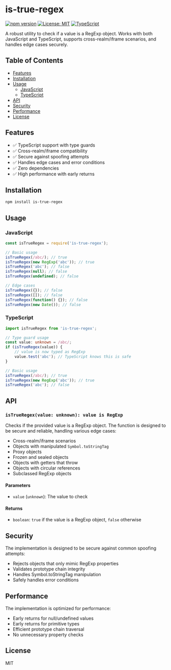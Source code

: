 # is-true-regex

[![npm version](https://img.shields.io/npm/v/is-true-regex.svg)](https://www.npmjs.com/package/is-true-regex)
[![License: MIT](https://img.shields.io/badge/License-MIT-yellow.svg)](https://opensource.org/licenses/MIT)
[![TypeScript](https://img.shields.io/badge/TypeScript-Ready-blue.svg)](https://www.typescriptlang.org/)

A robust utility to check if a value is a RegExp object. Works with both JavaScript and TypeScript, supports cross-realm/iframe scenarios, and handles edge cases securely.

## Table of Contents

- [Features](#features)
- [Installation](#installation)
- [Usage](#usage)
  - [JavaScript](#javascript)
  - [TypeScript](#typescript)
- [API](#api)
- [Security](#security)
- [Performance](#performance)
- [License](#license)

## Features

- ✅ TypeScript support with type guards
- ✅ Cross-realm/iframe compatibility
- ✅ Secure against spoofing attempts
- ✅ Handles edge cases and error conditions
- ✅ Zero dependencies
- ✅ High performance with early returns

## Installation

```bash
npm install is-true-regex
```

## Usage

### JavaScript
```javascript
const isTrueRegex = require('is-true-regex');

// Basic usage
isTrueRegex(/abc/); // true
isTrueRegex(new RegExp('abc')); // true
isTrueRegex('abc'); // false
isTrueRegex(null); // false
isTrueRegex(undefined); // false

// Edge cases
isTrueRegex({}); // false
isTrueRegex([]); // false
isTrueRegex(function() {}); // false
isTrueRegex(new Date()); // false
```

### TypeScript
```typescript
import isTrueRegex from 'is-true-regex';

// Type guard usage
const value: unknown = /abc/;
if (isTrueRegex(value)) {
    // value is now typed as RegExp
    value.test('abc'); // TypeScript knows this is safe
}

// Basic usage
isTrueRegex(/abc/); // true
isTrueRegex(new RegExp('abc')); // true
isTrueRegex('abc'); // false
```

## API

### `isTrueRegex(value: unknown): value is RegExp`

Checks if the provided value is a RegExp object. The function is designed to be secure and reliable, handling various edge cases:

- Cross-realm/iframe scenarios
- Objects with manipulated `Symbol.toStringTag`
- Proxy objects
- Frozen and sealed objects
- Objects with getters that throw
- Objects with circular references
- Subclassed RegExp objects

#### Parameters

- `value` (`unknown`): The value to check

#### Returns

- `boolean`: `true` if the value is a RegExp object, `false` otherwise

## Security

The implementation is designed to be secure against common spoofing attempts:
- Rejects objects that only mimic RegExp properties
- Validates prototype chain integrity
- Handles Symbol.toStringTag manipulation
- Safely handles error conditions

## Performance

The implementation is optimized for performance:
- Early returns for null/undefined values
- Early returns for primitive types
- Efficient prototype chain traversal
- No unnecessary property checks

## License

MIT 
